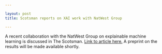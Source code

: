 ```yaml
---

layout: post
title: Scotsman reports on XAI work with NatWest Group

---
```


A recent collaboration with the  NatWest Group on explainable machine learning is discussed in The Scotsman. [Link to article here.](https://www.scotsman.com/business/university-edinburgh-partners-fix-fintech-problems-2966862) A preprint on the results will be made available shortly. 



